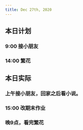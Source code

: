 ```yaml
---
title: Dec 27th, 2020
---
```


## 本日计划
### 9:00 接小朋友
### 14:00 繁花
## 本日实际
### 上午接小朋友，回家之后看小说。
### 15:00 改期末作业
### 晚9点，看完繁花
